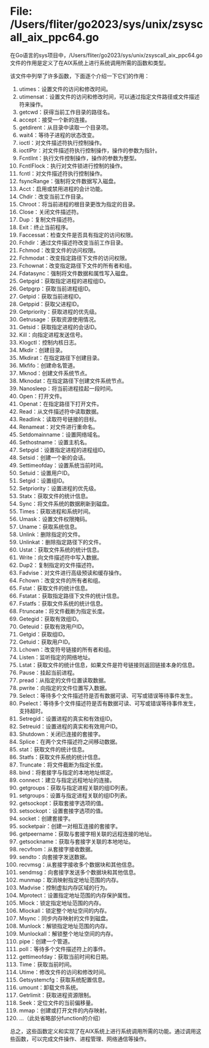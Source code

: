 # File: /Users/fliter/go2023/sys/unix/zsyscall_aix_ppc64.go

在Go语言的sys项目中，/Users/fliter/go2023/sys/unix/zsyscall_aix_ppc64.go文件的作用是定义了在AIX系统上进行系统调用所需的函数和类型。

该文件中列举了许多函数，下面逐个介绍一下它们的作用：

1. utimes：设置文件的访问和修改时间。
2. utimensat：设置文件的访问和修改时间，可以通过指定文件路径或文件描述符来操作。
3. getcwd：获得当前工作目录的路径名。
4. accept：接受一个新的连接。
5. getdirent：从目录中读取一个目录项。
6. wait4：等待子进程的状态改变。
7. ioctl：对文件描述符执行控制操作。
8. ioctlPtr：对文件描述符执行控制操作，操作的参数为指针。
9. FcntlInt：执行文件控制操作，操作的参数为整型。
10. FcntlFlock：执行对文件锁进行控制的操作。
11. fcntl：对文件描述符执行控制操作。
12. fsyncRange：强制将文件数据写入磁盘。
13. Acct：启用或禁用进程的会计功能。
14. Chdir：改变当前工作目录。
15. Chroot：将当前进程的根目录更改为指定的目录。
16. Close：关闭文件描述符。
17. Dup：复制文件描述符。
18. Exit：终止当前程序。
19. Faccessat：检查文件是否具有指定的访问权限。
20. Fchdir：通过文件描述符改变当前工作目录。
21. Fchmod：改变文件的访问权限。
22. Fchmodat：改变指定路径下文件的访问权限。
23. Fchownat：改变指定路径下文件的所有者和组。
24. Fdatasync：强制将文件数据和属性写入磁盘。
25. Getpgid：获取指定进程的进程组ID。
26. Getpgrp：获取当前进程组ID。
27. Getpid：获取当前进程ID。
28. Getppid：获取父进程ID。
29. Getpriority：获取进程的优先级。
30. Getrusage：获取资源使用情况。
31. Getsid：获取指定进程的会话ID。
32. Kill：向指定进程发送信号。
33. Klogctl：控制内核日志。
34. Mkdir：创建目录。
35. Mkdirat：在指定路径下创建目录。
36. Mkfifo：创建命名管道。
37. Mknod：创建文件系统节点。
38. Mknodat：在指定路径下创建文件系统节点。
39. Nanosleep：将当前进程挂起一段时间。
40. Open：打开文件。
41. Openat：在指定路径下打开文件。
42. Read：从文件描述符中读取数据。
43. Readlink：读取符号链接的目标。
44. Renameat：对文件进行重命名。
45. Setdomainname：设置网络域名。
46. Sethostname：设置主机名。
47. Setpgid：设置指定进程的进程组ID。
48. Setsid：创建一个新的会话。
49. Settimeofday：设置系统当前时间。
50. Setuid：设置用户ID。
51. Setgid：设置组ID。
52. Setpriority：设置进程的优先级。
53. Statx：获取文件的统计信息。
54. Sync：将文件系统的数据刷新到磁盘。
55. Times：获取进程和系统时间。
56. Umask：设置文件权限掩码。
57. Uname：获取系统信息。
58. Unlink：删除指定的文件。
59. Unlinkat：删除指定路径下的文件。
60. Ustat：获取文件系统的统计信息。
61. Write：向文件描述符中写入数据。
62. Dup2：复制指定的文件描述符。
63. Fadvise：对文件进行高级预读和缓存操作。
64. Fchown：改变文件的所有者和组。
65. Fstat：获取文件的统计信息。
66. Fstatat：获取指定路径下文件的统计信息。
67. Fstatfs：获取文件系统的统计信息。
68. Ftruncate：将文件截断为指定长度。
69. Getegid：获取有效组ID。
70. Geteuid：获取有效用户ID。
71. Getgid：获取组ID。
72. Getuid：获取用户ID。
73. Lchown：改变符号链接的所有者和组。
74. Listen：监听指定的网络地址。
75. Lstat：获取文件的统计信息，如果文件是符号链接则返回链接本身的信息。
76. Pause：挂起当前进程。
77. pread：从指定的文件位置读取数据。
78. pwrite：向指定的文件位置写入数据。
79. Select：等待多个文件描述符是否有数据可读、可写或错误等待事件发生。
80. Pselect：等待多个文件描述符是否有数据可读、可写或错误等待事件发生，支持超时。
81. Setregid：设置进程的真实和有效组ID。
82. Setreuid：设置进程的真实和有效用户ID。
83. Shutdown：关闭已连接的套接字。
84. Splice：在两个文件描述符之间移动数据。
85. stat：获取文件的统计信息。
86. Statfs：获取文件系统的统计信息。
87. Truncate：将文件截断为指定长度。
88. bind：将套接字与指定的本地地址绑定。
89. connect：建立与指定远程地址的连接。
90. getgroups：获取与指定进程关联的组ID列表。
91. setgroups：设置与指定进程关联的组ID列表。
92. getsockopt：获取套接字选项的值。
93. setsockopt：设置套接字选项的值。
94. socket：创建套接字。
95. socketpair：创建一对相互连接的套接字。
96. getpeername：获取与套接字相关联的远程连接的地址。
97. getsockname：获取与套接字关联的本地地址。
98. recvfrom：从套接字接收数据。
99. sendto：向套接字发送数据。
100. recvmsg：从套接字接收多个数据块和其他信息。
101. sendmsg：向套接字发送多个数据块和其他信息。
102. munmap：取消映射指定地址范围的内存。
103. Madvise：控制虚拟内存区域的行为。
104. Mprotect：设置指定地址范围的内存保护属性。
105. Mlock：锁定指定地址范围的内存。
106. Mlockall：锁定整个地址空间的内存。
107. Msync：同步内存映射的文件到磁盘。
108. Munlock：解锁指定地址范围的内存。
109. Munlockall：解锁整个地址空间的内存。
110. pipe：创建一个管道。
111. poll：等待多个文件描述符上的事件。
112. gettimeofday：获取当前时间和日期。
113. Time：获取当前时间。
114. Utime：修改文件的访问和修改时间。
115. Getsystemcfg：获取系统配置信息。
116. umount：卸载文件系统。
117. Getrlimit：获取进程资源限制。
118. Seek：定位文件的当前偏移量。
119. mmap：创建或打开文件的内存映射。
120. ...（此处省略部分function的介绍）

总之，这些函数定义和实现了在AIX系统上进行系统调用所需的功能。通过调用这些函数，可以完成文件操作、进程管理、网络通信等操作。

